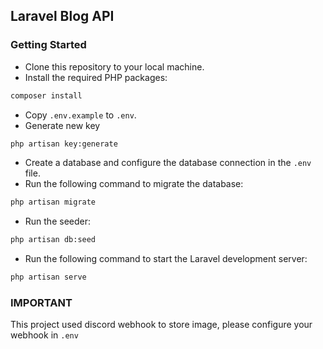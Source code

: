 ##  Laravel Blog API

### Getting Started
- Clone this repository to your local machine.
- Install the required PHP packages:
```sh
composer install
```
- Copy `.env.example` to `.env`.
- Generate new key
```sh
php artisan key:generate
```
- Create a database and configure the database connection in the `.env` file.
- Run the following command to migrate the database:
```sh
php artisan migrate
```
- Run the seeder:
```sh
php artisan db:seed
```
- Run the following command to start the Laravel development server:
```sh
php artisan serve
```

### IMPORTANT
This project used discord webhook to store image, please configure your webhook in `.env`


